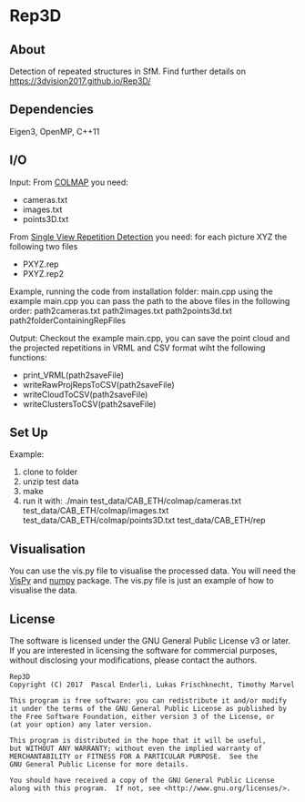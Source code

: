 Rep3D
======

About
-----
Detection of repeated structures in SfM.
Find further details on https://3dvision2017.github.io/Rep3D/

Dependencies
---------------
Eigen3, OpenMP, C++11

I/O
---------------
Input:
From [COLMAP](https://colmap.github.io/) you need:
* cameras.txt
* images.txt
* points3D.txt

From [Single View Repetition Detection](http://ccwu.me/code.html) you need:
for each picture XYZ the following two files	
* PXYZ.rep
* PXYZ.rep2
	
	
Example, running the code from installation folder:
	main.cpp 
using the example main.cpp you can pass the path to the above files in the following order:
	path2cameras.txt path2images.txt path2points3d.txt path2folderContainingRepFiles

Output:
Checkout the example main.cpp, you can save the point cloud and the projected repetitions in VRML and CSV format wiht the following functions:
* print_VRML(path2saveFile)
* writeRawProjRepsToCSV(path2saveFile)
* writeCloudToCSV(path2saveFile)
* writeClustersToCSV(path2saveFile)

Set Up
---------------
Example:
1) clone to folder
2) unzip test data
3) make
4) run it with: 
	./main test_data/CAB_ETH/colmap/cameras.txt test_data/CAB_ETH/colmap/images.txt test_data/CAB_ETH/colmap/points3D.txt 			test_data/CAB_ETH/rep

Visualisation
---------------
You can use the vis.py file to visualise the processed data. You will need the [VisPy](http://vispy.org/) and [numpy](http://www.numpy.org/) package. The vis.py file is just an example of how to visualise the data.


License
-------

The software is licensed under the GNU General Public License v3 or later. If
you are interested in licensing the software for commercial purposes, without
disclosing your modifications, please contact the authors.

    Rep3D
    Copyright (C) 2017  Pascal Enderli, Lukas Frischknecht, Timothy Marvel

    This program is free software: you can redistribute it and/or modify
    it under the terms of the GNU General Public License as published by
    the Free Software Foundation, either version 3 of the License, or
    (at your option) any later version.

    This program is distributed in the hope that it will be useful,
    but WITHOUT ANY WARRANTY; without even the implied warranty of
    MERCHANTABILITY or FITNESS FOR A PARTICULAR PURPOSE.  See the
    GNU General Public License for more details.

    You should have received a copy of the GNU General Public License
    along with this program.  If not, see <http://www.gnu.org/licenses/>.
